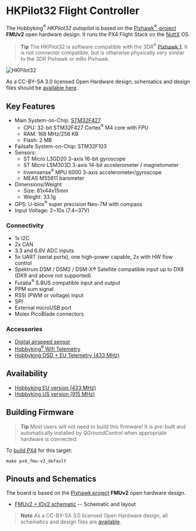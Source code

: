 # HKPilot32 Flight Controller

The Hobbyking<sup>&reg;</sup> *HKPilot32 autopilot* is based on the [Pixhawk<sup>&reg;</sup>-project](https://pixhawk.org/) **FMUv2** open hardware design. It runs the PX4 Flight Stack on the [NuttX](http://nuttx.org) OS.

> **Tip** The HKPilot32 is software compatible with the 3DR<sup>&reg;</sup> [Pixhawk 1](../flight_controller/pixhawk.md). It is not connector compatible, but is otherwise physically very similar to the 3DR Pixhawk or mRo Pixhawk.

![HKPilot32](../../images/hkpilot32_flight_controller.jpg)

As a CC-BY-SA 3.0 licensed Open Hardware design, schematics and design files should be [available here](https://github.com/PX4/Hardware). 


## Key Features

* Main System-on-Chip: [STM32F427](http://www.st.com/web/en/catalog/mmc/FM141/SC1169/SS1577/LN1789)
  * CPU: 32-bit STM32F427 Cortex<sup>&reg;</sup> M4 core with FPU
  * RAM: 168 MHz/256 KB 
  * Flash: 2 MB
* Failsafe System-on-Chip: STM32F103
* Sensors:
  * ST Micro L3GD20 3-axis 16-bit gyroscope
  * ST Micro LSM303D 3-axis 14-bit accelerometer / magnetometer
  * Invensense<sup>&reg;</sup> MPU 6000 3-axis accelerometer/gyroscope
  * MEAS MS5611 barometer
* Dimensions/Weight
  * Size: 81x44x15mm
  * Weight: 33.1g
* GPS: U-blox<sup>&reg;</sup> super precision Neo-7M with compass
* Input Voltage: 2~10s (7.4~37V)

### Connectivity

* 1x I2C
* 2x CAN
* 3.3 and 6.6V ADC inputs
* 5x UART (serial ports), one high-power capable, 2x with HW flow control
* Spektrum DSM / DSM2 / DSM-X® Satellite compatible input up to DX8 (DX9 and above not supported)
* Futaba<sup>&reg;</sup> S.BUS compatible input and output
* PPM sum signal
* RSSI (PWM or voltage) input
* SPI
* External microUSB port
* Molex PicoBlade connectors

### Accessories

* [Digital airspeed sensor](https://hobbyking.com/en_us/hkpilot-32-digital-air-speed-sensor-and-pitot-tube-set.html)
* [Hobbyking<sup>&reg;</sup> Wifi Telemetry](https://hobbyking.com/en_us/apm-pixhawk-wireless-wifi-radio-module.html)
* [Hobbyking OSD + EU Telemetry (433 MHz)](https://hobbyking.com/en_us/micro-hkpilot-telemetry-radio-module-with-on-screen-display-osd-unit-433mhz.html)

## Availability

* [Hobbyking EU version (433 MHz)](https://hobbyking.com/en_us/hkpilot32-autonomous-vehicle-32bit-control-set-with-telemetry-and-gps-433mhz.html)
* [Hobbyking US version (915 MHz)](https://hobbyking.com/en_us/hkpilot32-autonomous-vehicle-32bit-control-set-with-telemetry-and-gps-915mhz.html)


## Building Firmware

> **Tip** Most users will not need to build this firmware!
  It is pre-built and automatically installed by *QGroundControl* when appropriate hardware is connected.

To [build PX4](https://dev.px4.io/master/en/setup/building_px4.html) for this target:
```
make px4_fmu-v2_default
```

## Pinouts and Schematics

The board is based on the [Pixhawk project](https://pixhawk.org/) **FMUv2** open hardware design.

* [FMUv2 + IOv2 schematic](https://raw.githubusercontent.com/PX4/Hardware/master/FMUv2/PX4FMUv2.4.5.pdf) -- Schematic and layout

> **Note** As a CC-BY-SA 3.0 licensed Open Hardware design, all schematics and design files are [available](https://github.com/PX4/Hardware). 
